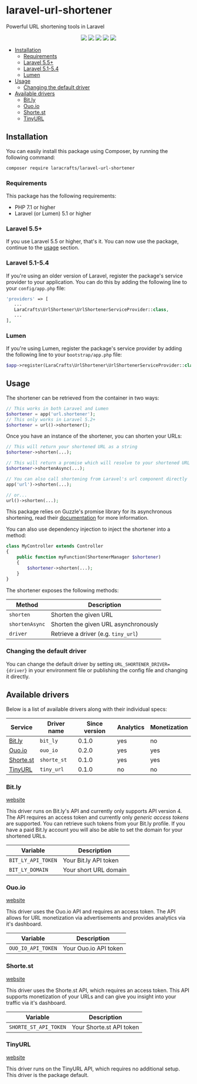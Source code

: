 # laravel-url-shortener
Powerful URL shortening tools in Laravel

<p align="center">
    <a href="https://travis-ci.org/LaraCrafts/laravel-url-shortener"><img src="https://travis-ci.org/LaraCrafts/laravel-url-shortener.svg?branch=master"></a>
    <a href="https://packagist.org/packages/laracrafts/laravel-url-shortener"><img src="https://poser.pugx.org/laracrafts/laravel-url-shortener/downloads"></a>
    <a href="https://packagist.org/packages/laracrafts/laravel-url-shortener"><img src="https://poser.pugx.org/laracrafts/laravel-url-shortener/version"></a>
    <a href="https://scrutinizer-ci.com/g/LaraCrafts/laravel-url-shortener/"><img src="https://scrutinizer-ci.com/g/LaraCrafts/laravel-url-shortener/badges/coverage.png?b=master"></a>
    <a href="https://packagist.org/packages/laracrafts/laravel-url-shortener"><img src="https://poser.pugx.org/laracrafts/laravel-url-shortener/license"></a>
</p>

- [Installation](#installation)
    - [Requirements](#requirements)
    - [Laravel 5.5+](#laravel-55)
    - [Laravel 5.1-5.4](#laravel-51-54)
    - [Lumen](#lumen)
- [Usage](#usage)
    - [Changing the default driver](#changing-the-default-driver)
- [Available drivers](#available-drivers)
    - [Bit.ly](#bitly)
    - [Ouo.io](#ouoio)
    - [Shorte.st](#shortest)
    - [TinyURL](#tinyurl)
    
## Installation
You can easily install this package using Composer, by running the following command:

```bash
composer require laracrafts/laravel-url-shortener
```

### Requirements
This package has the following requirements:

- PHP 7.1 or higher
- Laravel (or Lumen) 5.1 or higher

### Laravel 5.5+
If you use Laravel 5.5 or higher, that's it. You can now use the package, continue to the [usage](#usage) section.

### Laravel 5.1-5.4
If you're using an older version of Laravel, register the package's service provider to your application. You can do
this by adding the following line to your `config/app.php` file:

```php
'providers' => [
   ...
   LaraCrafts\UrlShortener\UrlShortenerServiceProvider::class,
   ...
],
```

### Lumen
If you're using Lumen, register the package's service provider by adding the following line to your `bootstrap/app.php`
file:

```php
$app->register(LaraCrafts\UrlShortener\UrlShortenerServiceProvider::class);
```

## Usage
The shortener can be retrieved from the container in two ways:

```php
// This works in both Laravel and Lumen
$shortener = app('url.shortener');
// This only works in Laravel 5.2+
$shortener = url()->shortener();
```

Once you have an instance of the shortener, you can shorten your URLs:

```php
// This will return your shortened URL as a string
$shortener->shorten(...);

// This will return a promise which will resolve to your shortened URL
$shortener->shortenAsync(...);

// You can also call shortening from Laravel's url component directly
app('url')->shorten(...);

// or...
url()->shorten(...);
```

This package relies on Guzzle's promise library for its asynchronous shortening, read their
[documentation](https://github.com/guzzle/promises) for more information.

You can also use dependency injection to inject the shortener into a method:

```php
class MyController extends Controller
{
    public function myFunction(ShortenerManager $shortener)
    {
        $shortener->shorten(...);
    }
}
```

The shortener exposes the following methods:

Method         | Description
---------------|-------------------------------------
`shorten`      | Shorten the given URL
`shortenAsync` | Shorten the given URL asynchronously
`driver`       | Retrieve a driver (e.g. `tiny_url`)

### Changing the default driver
You can change the default driver by setting `URL_SHORTENER_DRIVER={driver}` in your environment file or publishing the
config file and changing it directly.

## Available drivers
Below is a list of available drivers along with their individual specs:

Service                | Driver name | Since version | Analytics | Monetization
-----------------------|-------------|---------------|-----------|-----------------
[Bit.ly](#bitly)       | `bit_ly`    | 0.1.0         | yes       | no
[Ouo.io](#ouoio)       | `ouo_io`    | 0.2.0         | yes       | yes
[Shorte.st](#shortest) | `shorte_st` | 0.1.0         | yes       | yes
[TinyURL](#tinyurl)    | `tiny_url`  | 0.1.0         | no        | no

### Bit.ly
[website](https://bit.ly)

This driver runs on Bit.ly's API and currently only supports API version 4. The API requires an access token and
currently only _generic access tokens_ are supported. You can retrieve such tokens from your Bit.ly profile. If you have
a paid Bit.ly account you will also be able to set the domain for your shortened URLs.

Variable           | Description
-------------------|----------------------
`BIT_LY_API_TOKEN` | Your Bit.ly API token
`BIT_LY_DOMAIN`    | Your short URL domain

### Ouo.io
[website](https://ouo.io)

This driver uses the Ouo.io API and requires an access token. The API allows for URL monetization via advertisements and
provides analytics via it's dashboard.

Variable           | Description 
-------------------|----------------------
`OUO_IO_API_TOKEN` | Your Ouo.io API token

### Shorte.st
[website](https://shorte.st)

This driver uses the Shorte.st API, which requires an access token. This API supports monetization of your URLs and can
give you insight into your traffic via it's dashboard.

Variable              | Description
----------------------|-------------------------
`SHORTE_ST_API_TOKEN` | Your Shorte.st API token

### TinyURL
[website](http://tinyurl.com)

This driver runs on the TinyURL API, which requires no additional setup. This driver is the package default.
